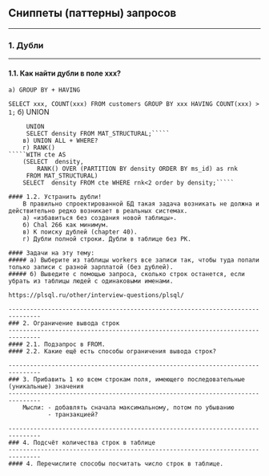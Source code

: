 ## Сниппеты (паттерны) запросов
-------------------------------------------------------------------------------
### 1. Дубли
-------------------------------------------------------------------------------
#### 1.1. Как найти дубли в поле xxx?
	а) GROUP BY + HAVING
`````SELECT xxx, COUNT(xxx) FROM customers GROUP BY xxx HAVING COUNT(xxx) > 1;`````
	б) UNION
`````SELECT density FROM MAT_STRUCTURAL
	 UNION
	 SELECT density FROM MAT_STRUCTURAL;`````
	в) UNION ALL + WHERE?
	г) RANK()
`````WITH cte AS
	(SELECT  density,
        RANK() OVER (PARTITION BY density ORDER BY ms_id) as rnk
	 FROM MAT_STRUCTURAL)
	SELECT  density FROM cte WHERE rnk<2 order by density;`````

#### 1.2. Устранить дубли!
    В правильно спроектированной БД такая задача возникать не должна и действительно редко возникает в реальных системах.
    а) «избавиться без создания новой таблицы».
    б) Chal 266 как минимум.
    в) К поиску дублей (chapter 40).
    г) Дубли полной строки. Дубли в таблице без PK.
	
#### Задачи на эту тему:
##### а) Выберите из таблицы workers все записи так, чтобы туда попали только записи с разной зарплатой (без дублей).
##### б) Выведите с помощью запроса, сколько строк останется, если убрать из таблицы людей с одинаковыми именами.

https://plsql.ru/other/interview-questions/plsql/

-------------------------------------------------------------------------------
### 2. Ограничение вывода строк
-------------------------------------------------------------------------------
#### 2.1. Подзапрос в FROM.
#### 2.2. Какие ещё есть способы ограничения вывода строк?

-------------------------------------------------------------------------------
### 3. Прибавить 1 ко всем строкам поля, имеющего последовательные (уникальные) значения
-------------------------------------------------------------------------------
    Мысли: - добавлять сначала максимальному, потом по убыванию
           - транзакцией?

-------------------------------------------------------------------------------
### 4. Подсчёт количества строк в таблице
-------------------------------------------------------------------------------
#### 4. Перечислите способы посчитать число строк в таблице.
